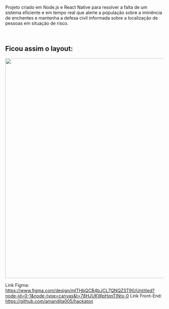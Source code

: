 <p>
  Projeto criado em Node.js e React Native para resolver a falta de um sistema eficiente e em tempo real que alerte a população sobre a iminência de enchentes e mantenha a defesa civil informada sobre a localização de pessoas em situação de risco.
</p>
<br>

## Ficou assim o layout:

<div align="center">
<img src="[https://github.com/user-attachments/assets/e30307ae-ca11-4b28-b467-5947b7f3cf9a](https://github.com/user-attachments/assets/895d0a5e-d645-4c65-87dc-1b3a93f710b9)" width="700px" />
</div>


Link Figma: https://www.figma.com/design/mITHbQCB4bJCL7QNQZST90/Untitled?node-id=0-1&node-type=canvas&t=78HJUKWpHqnTINtx-0
Link Front-End: https://github.com/amandita005/hackaton
